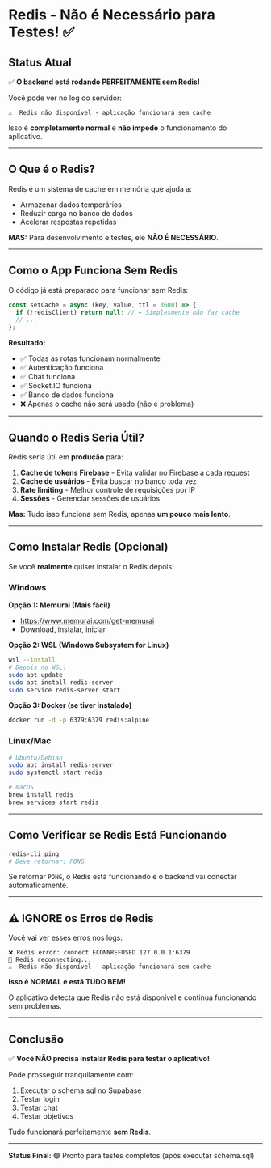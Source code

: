 # Redis - Não é Necessário para Testes! ✅

## Status Atual

✅ **O backend está rodando PERFEITAMENTE sem Redis!**

Você pode ver no log do servidor:
```
⚠️  Redis não disponível - aplicação funcionará sem cache
```

Isso é **completamente normal** e **não impede** o funcionamento do aplicativo.

---

## O Que é o Redis?

Redis é um sistema de cache em memória que ajuda a:
- Armazenar dados temporários
- Reduzir carga no banco de dados
- Acelerar respostas repetidas

**MAS:** Para desenvolvimento e testes, ele **NÃO É NECESSÁRIO**.

---

## Como o App Funciona Sem Redis

O código já está preparado para funcionar sem Redis:

```javascript
const setCache = async (key, value, ttl = 3600) => {
  if (!redisClient) return null; // ← Simplesmente não faz cache
  // ...
};
```

**Resultado:**
- ✅ Todas as rotas funcionam normalmente
- ✅ Autenticação funciona
- ✅ Chat funciona
- ✅ Socket.IO funciona
- ✅ Banco de dados funciona
- ❌ Apenas o cache não será usado (não é problema)

---

## Quando o Redis Seria Útil?

Redis seria útil em **produção** para:

1. **Cache de tokens Firebase** - Evita validar no Firebase a cada request
2. **Cache de usuários** - Evita buscar no banco toda vez
3. **Rate limiting** - Melhor controle de requisições por IP
4. **Sessões** - Gerenciar sessões de usuários

**Mas:** Tudo isso funciona sem Redis, apenas **um pouco mais lento**.

---

## Como Instalar Redis (Opcional)

Se você **realmente** quiser instalar o Redis depois:

### Windows

**Opção 1: Memurai (Mais fácil)**
- https://www.memurai.com/get-memurai
- Download, instalar, iniciar

**Opção 2: WSL (Windows Subsystem for Linux)**
```bash
wsl --install
# Depois no WSL:
sudo apt update
sudo apt install redis-server
sudo service redis-server start
```

**Opção 3: Docker (se tiver instalado)**
```bash
docker run -d -p 6379:6379 redis:alpine
```

### Linux/Mac

```bash
# Ubuntu/Debian
sudo apt install redis-server
sudo systemctl start redis

# macOS
brew install redis
brew services start redis
```

---

## Como Verificar se Redis Está Funcionando

```bash
redis-cli ping
# Deve retornar: PONG
```

Se retornar `PONG`, o Redis está funcionando e o backend vai conectar automaticamente.

---

## ⚠️ IGNORE os Erros de Redis

Você vai ver esses erros nos logs:
```
❌ Redis error: connect ECONNREFUSED 127.0.0.1:6379
🔄 Redis reconnecting...
⚠️  Redis não disponível - aplicação funcionará sem cache
```

**Isso é NORMAL e está TUDO BEM!**

O aplicativo detecta que Redis não está disponível e continua funcionando sem problemas.

---

## Conclusão

✅ **Você NÃO precisa instalar Redis para testar o aplicativo!**

Pode prosseguir tranquilamente com:
1. Executar o schema.sql no Supabase
2. Testar login
3. Testar chat
4. Testar objetivos

Tudo funcionará perfeitamente **sem Redis**.

---

**Status Final:** 🟢 Pronto para testes completos (após executar schema.sql)
